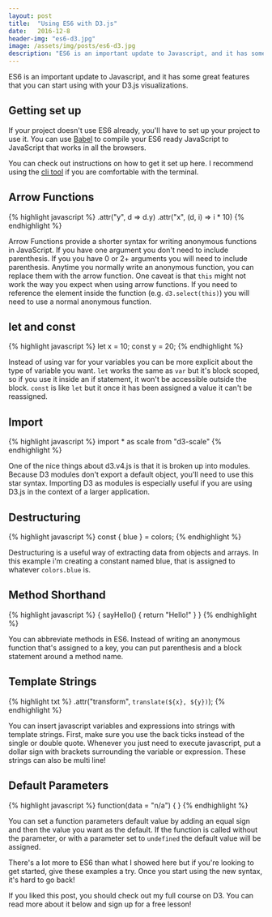 ```yaml
---
layout: post
title:  "Using ES6 with D3.js"
date:   2016-12-8
header-img: "es6-d3.jpg"
image: /assets/img/posts/es6-d3.jpg
description: "ES6 is an important update to Javascript, and it has some great features that you can start using with your D3.js visualizations."
---
```


ES6 is an important update to Javascript, and it has some great features that you can start using with your D3.js visualizations.

## Getting set up
If your project doesn't use ES6 already, you'll have to set up your project to use it. You can use [Babel](https://babeljs.io) to compile your ES6 ready JavaScript to JavaScript that works in all the browsers.

You can check out instructions on how to get it set up here.
I recommend using the [cli tool](https://babeljs.io/docs/usage/cli/) if you are comfortable with the terminal.


## Arrow Functions
{% highlight javascript %}
.attr("y", d => d.y)
.attr("x", (d, i) => i * 10)
{% endhighlight %}

Arrow Functions provide a shorter syntax for writing anonymous functions in JavaScript. If you have one argument you don't need to include parenthesis. If you you have 0 or 2+ arguments you will need to include parenthesis. Anytime you normally write an anonymous function, you can replace them with the arrow function. One caveat is that `this` might not work the way you expect when using arrow functions. If you need to reference the element inside the function (e.g. `d3.select(this)`) you will need to use a normal anonymous function.

## let and const
{% highlight javascript %}
let x = 10;
const y = 20;
{% endhighlight %}

Instead of using var for your variables you can be more explicit about the type of variable you want. `let` works the same as `var` but it's block scoped, so if you use it inside an if statement, it won't be accessible outside the block. `const` is like `let` but it once it has been assigned a value it can't be reassigned.

## Import
{% highlight javascript %}
import * as scale from "d3-scale"
{% endhighlight %}

One of the nice things about d3.v4.js is that it is broken up into modules. Because D3 modules don't export a default object, you'll need to use this star syntax. Importing D3 as modules is especially useful if you are using D3.js in the context of a larger application.

## Destructuring
{% highlight javascript %}
const { blue } = colors;
{% endhighlight %}

Destructuring is a useful way of extracting data from objects and arrays. In this example i'm creating a constant named blue, that is assigned to whatever `colors.blue` is.

## Method Shorthand
{% highlight javascript %}
{
  sayHello() {
    return "Hello!"
  }
}
{% endhighlight %}

You can abbreviate methods in ES6. Instead of writing an anonymous function that's assigned to a key, you can put parenthesis and a block statement around a method name.

## Template Strings
{% highlight txt %}
.attr("transform", `translate(${x}, ${y})`);
{% endhighlight %}

You can insert javascript variables and expressions into strings with template strings. First, make sure you use the back ticks instead of the single or double quote. Whenever you just need to execute javascript, put a dollar sign with brackets surrounding the variable or expression. These strings can also be multi line!

## Default Parameters
{% highlight javascript %}
function(data = "n/a") { }
{% endhighlight %}

You can set a function parameters default value by adding an equal sign and then the value you want as the default. If the function is called without the parameter, or with a parameter set to `undefined` the default value will be assigned.

There's a lot more to ES6 than what I showed here but if you're looking to get started, give these examples a try. Once you start using the new syntax, it's hard to go back!

If you liked this post, you should check out my full course on D3. You can read more about it below and sign up for a free lesson!
